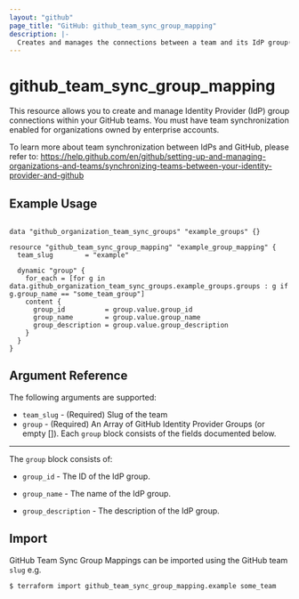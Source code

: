 ```yaml
---
layout: "github"
page_title: "GitHub: github_team_sync_group_mapping"
description: |-
  Creates and manages the connections between a team and its IdP group(s).
---
```


# github_team_sync_group_mapping

This resource allows you to create and manage Identity Provider (IdP) group connections within your GitHub teams.
You must have team synchronization enabled for organizations owned by enterprise accounts.

To learn more about team synchronization between IdPs and GitHub, please refer to:
https://help.github.com/en/github/setting-up-and-managing-organizations-and-teams/synchronizing-teams-between-your-identity-provider-and-github

## Example Usage

```hcl

data "github_organization_team_sync_groups" "example_groups" {}

resource "github_team_sync_group_mapping" "example_group_mapping" {
  team_slug        = "example"

  dynamic "group" {
    for_each = [for g in data.github_organization_team_sync_groups.example_groups.groups : g if g.group_name == "some_team_group"]
    content {
      group_id          = group.value.group_id
      group_name        = group.value.group_name
      group_description = group.value.group_description
    }
  }
}
```

## Argument Reference

The following arguments are supported:

* `team_slug`       - (Required) Slug of the team
* `group`           - (Required) An Array of GitHub Identity Provider Groups (or empty []).  Each `group` block consists of the fields documented below.
___

The `group` block consists of:

* `group_id` - The ID of the IdP group.

* `group_name` - The name of the IdP group.

* `group_description` - The description of the IdP group.

## Import

GitHub Team Sync Group Mappings can be imported using the GitHub team `slug` e.g.

```
$ terraform import github_team_sync_group_mapping.example some_team
```
